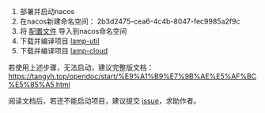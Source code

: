 1. 部署并启动nacos
2. 在nacos新建命名空间： 2b3d2475-cea6-4c4b-8047-fec9985a2f9c
3. 将 [配置文件](./01-third-party/nacos/) 导入到nacos命名空间
4. 下载并编译项目 [lamp-util](https://github.com/zuihou/lamp-util)
5. 下载并编译项目 [lamp-cloud](https://github.com/dromara/lamp-cloud)


若使用上述步骤，无法启动，建议完整版文档： https://tangyh.top/opendoc/start/%E9%A1%B9%E7%9B%AE%E5%AF%BC%E5%85%A5.html

阅读文档后，若还不能启动项目，建议提交 [issue](https://github.com/dromara/lamp-cloud/issues/new)，求助作者。